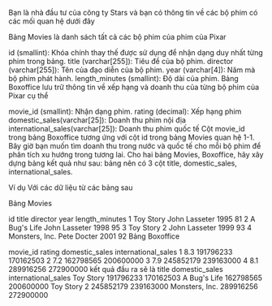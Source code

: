 Bạn là nhà đầu tư của công ty Stars và bạn có thông tin về các bộ phim có các mối quan hệ dưới đây

Bảng Movies là danh sách tất cả các bộ phim của phim của Pixar

id (smallint): Khóa chính thay thế được sử dụng để nhận dạng duy nhất từng phim trong bảng.
title (varchar[255]): Tiêu đề của bộ phim.
director (varchar[255]): Tên của đạo diễn của bộ phim.
year (varchar[4]): Năm mà bộ phim phát hành.
length_minutes (smallint): Độ dài của phim.
Bảng Boxoffice lưu trữ thông tin về xếp hạng và doanh thu của từng bộ phim của Pixar cụ thể

movie_id (smallint): Nhận dạng phim.
rating (decimal): Xếp hạng phim
domestic_sales(varchar[25]): Doanh thu phim nội địa
international_sales(varchar[25]): Doanh thu phim quốc tế
Cột movie_id trong bảng Boxoffice tương ứng với cột id trong bảng Movies quan hệ 1-1. Bây giờ bạn muốn tìm doanh thu trong nước và quốc tế cho mỗi bộ phim để phân tích xu hướng trong tương lai. Cho hai bảng Movies, Boxoffice, hãy xây dựng bảng kết quả như sau: bảng nên có 3 cột title, domestic_sales, international_sales.

Ví dụ
Với các dữ liệu từ các bảng sau

Bảng Movies

id	title	director	year	length_minutes
1	Toy Story	John Lasseter	1995	81
2	A Bug's Life	John Lasseter	1998	95
3	Toy Story 2	John Lasseter	1999	93
4	Monsters, Inc.	Pete Docter	2001	92
Bảng Boxoffice

movie_id	rating	domestic_sales	international_sales
1	8.3	191796233	170162503
2	7.2	162798565	200600000
3	7.9	245852179	239163000
4	8.1	289916256	272900000
kết quả đầu ra sẽ là
title	domestic_sales	international_sales
Toy Story	191796233	170162503
A Bug's Life	162798565	200600000
Toy Story 2	245852179	239163000
Monsters, Inc.	289916256	272900000
